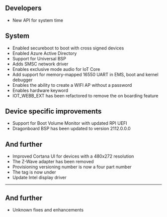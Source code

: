 ## Developers
- New API for system time

## System
- Enabled secureboot to boot with cross signed devices
- Enabled Azure Active Directory
- Support for Universal BSP
- Adds SMSC network driver
- Enables exclusive mode audio for IoT Core
- Add support for memory-mapped 16550 UART in EMS, boot and kernel debugger
- Enables the ability to create a WIFI AP without a password
- Enables hardware keyword
- IOT_WEBB_EXT has been refactored to remove the on boarding feature

## Device specific improvements
- Support for Boot Volume Monitor with updated RPI UEFI
- Dragonboard BSP has been updated to version 2112.0.0.0

## And further
- Improved Cortana UI for devices with a 480x272 resolution
- The Z-Wave adapter has been removed
- Provisioning versioning number is now a four part number
- The <ApplicationManagement> tag is now under <Policies>
- Update Intel display driver

---------

## And further
- Unknown fixes and enhancements
